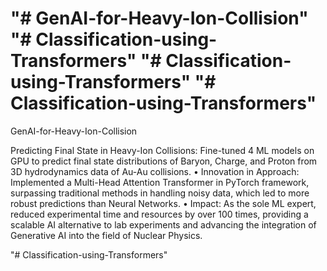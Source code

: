 
"# GenAI-for-Heavy-Ion-Collision" 
"# Classification-using-Transformers" 
"# Classification-using-Transformers" 
"# Classification-using-Transformers" 
=======
GenAI-for-Heavy-Ion-Collision

 Predicting Final State in Heavy-Ion Collisions: Fine-tuned 4 ML models on GPU to predict 
 final state distributions of Baryon, Charge, and Proton from 3D hydrodynamics data of Au-Au collisions.
 • Innovation in Approach: Implemented a Multi-Head Attention Transformer in PyTorch framework, surpassing
 traditional methods in handling noisy data, which led to more robust predictions than Neural Networks.
 • Impact: As the sole ML expert, reduced experimental time and resources by over 100 times, providing a scalable
 AI alternative to lab experiments and advancing the integration of Generative AI into the field of Nuclear Physics.

"# Classification-using-Transformers" 
